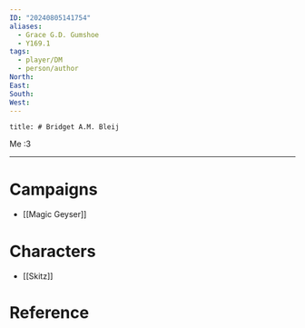 ```yaml
---
ID: "20240805141754"
aliases:
  - Grace G.D. Gumshoe
  - Y169.1
tags:
  - player/DM
  - person/author
North: 
East: 
South: 
West:
---
```

```toc
title: # Bridget A.M. Bleij
```

Me :3

---

# Campaigns

- [[Magic Geyser]]

# Characters

- [[Skitz]]

# Reference